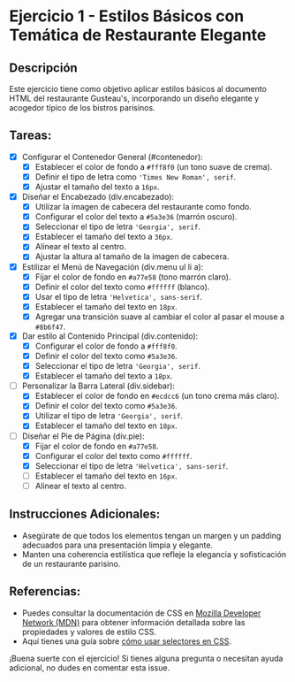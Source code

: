 # Ejercicio 1 - Estilos Básicos con Temática de Restaurante Elegante

## Descripción

Este ejercicio tiene como objetivo aplicar estilos básicos al documento HTML del restaurante Gusteau's, incorporando un diseño elegante y acogedor típico de los bistros parisinos.

## Tareas:

- [x] Configurar el Contenedor General (#contenedor):
  - [x] Establecer el color de fondo a `#fff8f0` (un tono suave de crema).
  - [x] Definir el tipo de letra como `'Times New Roman', serif`.
  - [x] Ajustar el tamaño del texto a `16px`.

- [x] Diseñar el Encabezado (div.encabezado):
  - [x] Utilizar la imagen de cabecera del restaurante como fondo.
  - [x] Configurar el color del texto a `#5a3e36` (marrón oscuro).
  - [x] Seleccionar el tipo de letra `'Georgia', serif`.
  - [x] Establecer el tamaño del texto a `36px`.
  - [x] Alinear el texto al centro.
  - [x] Ajustar la altura al tamaño de la imagen de cabecera.

- [x] Estilizar el Menú de Navegación (div.menu ul li a):
  - [x] Fijar el color de fondo en `#a77e58` (tono marrón claro).
  - [x] Definir el color del texto como `#ffffff` (blanco).
  - [x] Usar el tipo de letra `'Helvetica', sans-serif`.
  - [x] Establecer el tamaño del texto en `18px`.
  - [x] Agregar una transición suave al cambiar el color al pasar el mouse a `#8b6f47`.

- [x] Dar estilo al Contenido Principal (div.contenido):
  - [x] Configurar el color de fondo a `#fff8f0`.
  - [x] Definir el color del texto como `#5a3e36`.
  - [x] Seleccionar el tipo de letra `'Georgia', serif`.
  - [x] Establecer el tamaño del texto a `18px`.

- [ ] Personalizar la Barra Lateral (div.sidebar):
  - [x] Establecer el color de fondo en `#ecdcc6` (un tono crema más claro).
  - [x] Definir el color del texto como `#5a3e36`.
  - [x] Utilizar el tipo de letra `'Georgia', serif`.
  - [x] Establecer el tamaño del texto en `18px`.

- [ ] Diseñar el Pie de Página (div.pie):
  - [x] Fijar el color de fondo en `#a77e58`.
  - [x] Configurar el color del texto como `#ffffff`.
  - [x] Seleccionar el tipo de letra `'Helvetica', sans-serif`.
  - [ ] Establecer el tamaño del texto en `16px`.
  - [ ] Alinear el texto al centro.

## Instrucciones Adicionales:

- Asegúrate de que todos los elementos tengan un margen y un padding adecuados para una presentación limpia y elegante.
- Manten una coherencia estilística que refleje la elegancia y sofisticación de un restaurante parisino.

## Referencias:

- Puedes consultar la documentación de CSS en [Mozilla Developer Network (MDN)](https://developer.mozilla.org/es/docs/Web/CSS) para obtener información detallada sobre las propiedades y valores de estilo CSS.
- Aquí tienes una guía sobre [cómo usar selectores en CSS](https://developer.mozilla.org/es/docs/Web/CSS/Cómo_seleccionar_elementos).

¡Buena suerte con el ejercicio! Si tienes alguna pregunta o necesitan ayuda adicional, no dudes en comentar esta issue.
